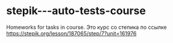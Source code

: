# stepik---auto-tests-course
Homeworks for tasks in course.
Это курс со степика по ссылке https://stepik.org/lesson/187065/step/7?unit=161976

